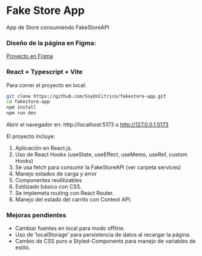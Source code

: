 # Fake Store App
App de Store consumiendo FakeStoreAPI

### Diseño de la página en Figma:
[Proyecto en Figma](https://www.figma.com/design/BgHESvjNbWGjyMGl2xHpxE/FakeStore-Final?node-id=1-78&t=Uv5HReghhTQNNhaJ-1)

### React + Typescript + Vite

Para correr el proyecto en local:

``` bash
git clone https://github.com/SoyUnCitrico/fakestore-app.git
cd fakestore-app
npm install
npm run dev
```

Abrir el navegador en:
http://localhost:5173 o http://127.0.0.1:5173

El proyecto incluye:
1. Aplicación en React.js.
2. Uso de React Hooks (useState, useEffect, useMemo, useRef, custom Hooks)
3. Se usa fetch para consumir la FakeStoreAPI (ver carpeta services)
4. Manejo estados de carga y error
5. Componentes reutilizables
6. Estilizado básico con CSS.
7. Se implemeta routing con React Router.
8. Manejo del estado del carrito con Context API.


### Mejoras pendientes

* Cambiar fuentes en local para modo offline.
* Uso de 'localStorage' para persistencia de datos al recargar la página.
* Cambio de CSS puro a Styled-Components para manejo de variables de estilo.